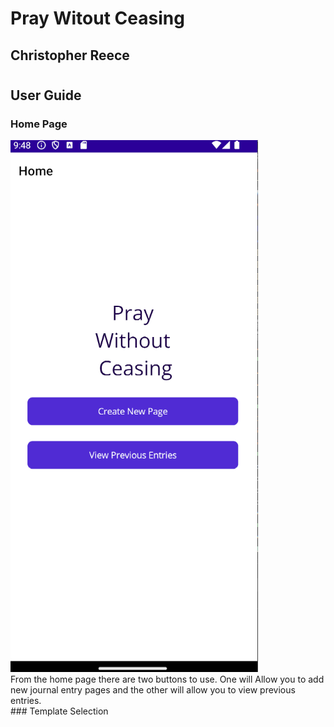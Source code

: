 # Pray Witout Ceasing
## Christopher Reece
#
#
## User Guide
### Home Page
<picture>
<img alt = "Pray Without Ceasing Home Page" src = "PWC Home Page.png">
</picture><br>
From the home page there are two buttons to use. One will Allow you to add new journal entry pages and the other will allow you to view previous entries.<br>  
### Template Selection
